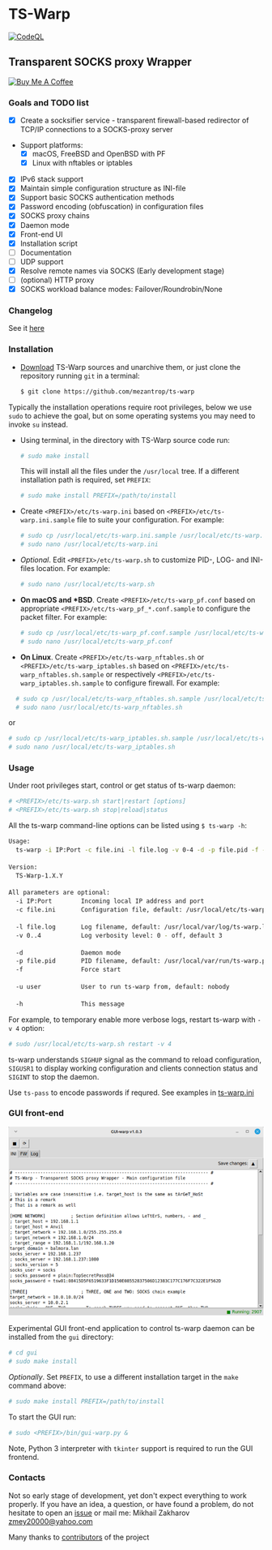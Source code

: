 # TS-Warp

[![CodeQL](https://github.com/mezantrop/ts-warp/actions/workflows/codeql.yml/badge.svg)](https://github.com/mezantrop/ts-warp/actions/workflows/codeql.yml)

## Transparent SOCKS proxy Wrapper

<a href="https://www.buymeacoffee.com/mezantrop" target="_blank"><img src="https://cdn.buymeacoffee.com/buttons/default-orange.png" alt="Buy Me A Coffee" height="41" width="174"></a>

### Goals and TODO list

- [x] Create a socksifier service - transparent firewall-based redirector of TCP/IP connections to a SOCKS-proxy server

- Support platforms:
  - [x] macOS, FreeBSD and OpenBSD with PF
  - [x] Linux with nftables or iptables

- [x] IPv6 stack support
- [x] Maintain simple configuration structure as INI-file
- [x] Support basic SOCKS authentication methods
- [x] Password encoding (obfuscation) in configuration files
- [x] SOCKS proxy chains
- [x] Daemon mode
- [x] Front-end UI
- [x] Installation script
- [ ] Documentation
- [ ] UDP support
- [x] Resolve remote names via SOCKS (Early development stage)
- [ ] (optional) HTTP proxy
- [x] SOCKS workload balance modes: Failover/Roundrobin/None

### Changelog

See it [here](CHANGELOG.md)

### Installation

- [Download](https://github.com/mezantrop/ts-warp/archive/refs/heads/master.zip) TS-Warp sources and unarchive them,
or just clone the repository running `git` in a terminal:
  
  ```sh
  $ git clone https://github.com/mezantrop/ts-warp
  ```

Typically the installation operations require root privileges, below we use `sudo` to achieve the goal, but on some
operating systems you may need to invoke `su` instead.

- Using terminal, in the directory with TS-Warp source code run:
  
  ```sh
  # sudo make install
  ```
  
  This will install all the files under the `/usr/local` tree. If a different installation path is required, set `PREFIX`:
  
  ```sh
  # sudo make install PREFIX=/path/to/install
  ```

- Create `<PREFIX>/etc/ts-warp.ini` based on `<PREFIX>/etc/ts-warp.ini.sample` file to suite your configuration. For example:

  ```sh
  # sudo cp /usr/local/etc/ts-warp.ini.sample /usr/local/etc/ts-warp.ini
  # sudo nano /usr/local/etc/ts-warp.ini
  ```
  
- *Optional*. Edit `<PREFIX>/etc/ts-warp.sh` to customize PID-, LOG- and INI-files location. For example:

  ```sh
  # sudo nano /usr/local/etc/ts-warp.sh
  ```

- **On macOS and \*BSD**. Create `<PREFIX>/etc/ts-warp_pf.conf` based on appropriate `<PREFIX>/etc/ts-warp_pf_*.conf.sample`
to configure the packet filter. For example:

  ```sh
  # sudo cp /usr/local/etc/ts-warp_pf.conf.sample /usr/local/etc/ts-warp_pf.conf
  # sudo nano /usr/local/etc/ts-warp_pf.conf
  ```

- **On Linux**. Create `<PREFIX>/etc/ts-warp_nftables.sh` or `<PREFIX>/etc/ts-warp_iptables.sh` based on
  `<PREFIX>/etc/ts-warp_nftables.sh.sample` or respectively `<PREFIX>/etc/ts-warp_iptables.sh.sample`
to configure firewall. For example:

```sh
  # sudo cp /usr/local/etc/ts-warp_nftables.sh.sample /usr/local/etc/ts-warp_nftables.sh
  # sudo nano /usr/local/etc/ts-warp_nftables.sh
  ```

or

  ```sh
  # sudo cp /usr/local/etc/ts-warp_iptables.sh.sample /usr/local/etc/ts-warp_iptables.sh
  # sudo nano /usr/local/etc/ts-warp_iptables.sh
  ```

### Usage

Under root privileges start, control or get status of ts-warp daemon:

```sh
# <PREFIX>/etc/ts-warp.sh start|restart [options]
# <PREFIX>/etc/ts-warp.sh stop|reload|status
```

All the ts-warp command-line options can be listed using `$ ts-warp -h`:

```sh
Usage:
  ts-warp -i IP:Port -c file.ini -l file.log -v 0-4 -d -p file.pid -f -u user -h

Version:
  TS-Warp-1.X.Y

All parameters are optional:
  -i IP:Port        Incoming local IP address and port
  -c file.ini       Configuration file, default: /usr/local/etc/ts-warp.ini

  -l file.log       Log filename, default: /usr/local/var/log/ts-warp.log
  -v 0..4           Log verbosity level: 0 - off, default 3

  -d                Daemon mode
  -p file.pid       PID filename, default: /usr/local/var/run/ts-warp.pid
  -f                Force start

  -u user           User to run ts-warp from, default: nobody

  -h                This message

```

For example, to temporary enable more verbose logs, restart ts-warp with `-v 4` option:

```sh
# sudo /usr/local/etc/ts-warp.sh restart -v 4
```

ts-warp understands `SIGHUP` signal as the command to reload configuration, `SIGUSR1` to display working configuration
and clients connection status and `SIGINT` to stop the daemon.

Use `ts-pass` to encode passwords if requred. See examples in [ts-warp.ini](examples/ts-warp.ini)

### GUI front-end

![gui-warp.py](gui/gui-warp_py.png)

Experimental GUI front-end application to control ts-warp daemon can be installed from the `gui` directory:

```sh
# cd gui
# sudo make install
```

*Optionally*. Set `PREFIX`, to use a different installation target in the `make` command above:

``` sh
# sudo make install PREFIX=/path/to/install
```

To start the GUI run:

``` sh
# sudo <PREFIX>/bin/gui-warp.py &
```

Note, Python 3 interpreter with `tkinter` support is required to run the GUI frontend.

### Contacts

Not so early stage of development, yet don't expect everything to work properly. If you have an idea, a question,
or have found a problem, do not hesitate to open an [issue](https://github.com/mezantrop/ts-warp/issues/new/choose)
or mail me: Mikhail Zakharov <zmey20000@yahoo.com>

Many thanks to [contributors](CONTRIBUTORS.md) of the project
